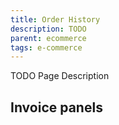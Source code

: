 ```yaml
---
title: Order History
description: TODO
parent: ecommerce
tags: e-commerce
---
```


TODO Page Description

## Invoice panels

```html{.example}

```
